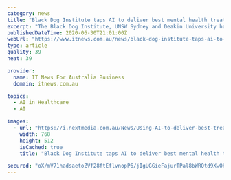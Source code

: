 ```yaml
---
category: news
title: "Black Dog Institute taps AI to deliver best mental health treatments"
excerpt: "The Black Dog Institute, UNSW Sydney and Deakin University have secured $5 million for a project that uses AI techniques to determine which psychological therapies work best for different people. The project specifically addresses the extensive strain on mental health young people in universities experience."
publishedDateTime: 2020-06-30T21:01:00Z
webUrl: "https://www.itnews.com.au/news/black-dog-institute-taps-ai-to-deliver-best-mental-health-treatments-549880"
type: article
quality: 39
heat: 39

provider:
  name: IT News For Australia Business
  domain: itnews.com.au

topics:
  - AI in Healthcare
  - AI

images:
  - url: "https://i.nextmedia.com.au/News/Using-AI-to-deliver-best-treatment-quickly-768x512.jpg"
    width: 768
    height: 512
    isCached: true
    title: "Black Dog Institute taps AI to deliver best mental health treatments"

secured: "oX/mV71hadsaetoZVf28ftEflvnopP6/jIgUGGieFajurTPal8bWRQtd9XwOhBWJWvw9TC5Kdprq/qKocNqB9FFDGi22x/kGfv/j2e/bFiqQ6IDCFbADxTKsnco0bHbwJJmmASxpML8UzT2AtMWZQY5lJm8hlDplSdBjn96PeeyE5CseaHdq0Q3tmdeHVL2TaPSPevfM+hU45XNYpqJsRa8z/PnV2jfzScUgnPZmxuJ7p5wvyQiN9OTZeDLdidGDAy4UNopHx31X/8AKrSH1FFdbBAzcFYkJhT6r8Gc63WNBCqyhJ/xpeAryLV8kdPRwQOnCXlrcixZj4jKPPVgMHA==;JZJTvVWhMluibov1yx3/2Q=="
---
```


